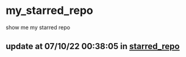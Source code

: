 # my_starred_repo
show me my starred repo

update at 07/10/22 00:38:05 in [starred_repo](./index.html)
---

